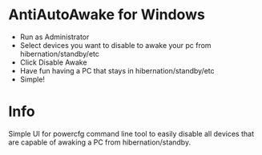 # AntiAutoAwake for Windows

- Run as Administrator
- Select devices you want to disable to awake your pc from hibernation/standby/etc
- Click Disable Awake
- Have fun having a PC that stays in hibernation/standby/etc
- Simple!

# Info

Simple UI for powercfg command line tool to easily disable all devices that are capable of awaking a PC from hibernation/standby.
